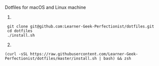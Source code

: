  Dotfiles for macOS and Linux machine

1.
```
 git clone git@github.com:Learner-Geek-Perfectionist/dotfiles.git
 cd dotfiles
 ./install.sh
```

2.
```
(curl -sSL https://raw.githubusercontent.com/Learner-Geek-Perfectionist/dotfiles/master/install.sh | bash) && zsh
```


